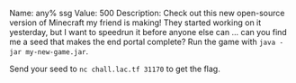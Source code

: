 Name: any% ssg
Value: 500
Description: Check out this new open-source version of Minecraft my friend is making! They started working on it yesterday, but I want to speedrun it before anyone else can ... can you find me a seed that makes the end portal complete? Run the game with `java -jar my-new-game.jar`.

Send your seed to `nc chall.lac.tf 31170` to get the flag.
